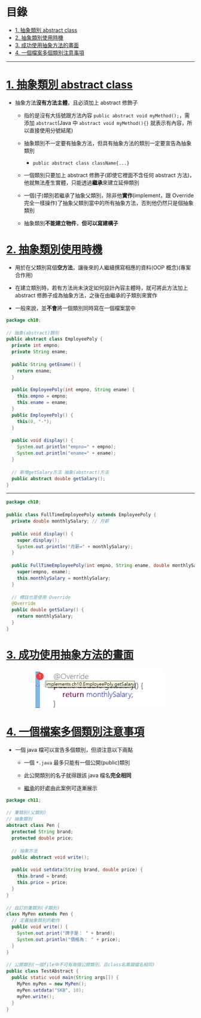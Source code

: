 <h1 id="top">目錄</h1>

- [1. 抽象類別 abstract class](#s1)
- [2. 抽象類別使用時機](#s2)
- [3. 成功使用抽象方法的畫面](#s3)
- [4. 一個檔案多個類別注意事項](#s4)

---

# <a id="s1" class="md-title" href="#top">1. 抽象類別 abstract class</a>

- 抽象方法**沒有方法主體**，且必須加上 abstract 修飾子

  - 指的是沒有大括號跟方法內容 `public abstract void myMethod();`，需添加 `abstract`(Java 中 `abstract void myMethod(){}` 就表示有內容，所以直接使用分號結尾)

  - 抽象類別不一定要有抽象方法，但具有抽象方法的類別一定要宣告為抽象類別

    - `public abstract class className{...}`

  - 一個類別只要加上 abstract 修飾子(即使它裡面不含任何 abstract 方法)，他就無法產生實體，只能透過**繼承**來建立延伸類別

  - 一個(子)類別若繼承了抽象父類別，除非他**實作**(implement，跟 Override 完全一樣操作)了抽象父類別當中的所有抽象方法，否則他仍然只是個抽象類別

  - 抽象類別**不能建立物件**，**但可以寫建構子**

# <a id="s2" class="md-title" href="#top">2. 抽象類別使用時機</a>

- 用於在父類別寫個**空方法**，讓後來的人繼續撰寫相應的資料(OOP 概念)(專案合作用)

- 在建立類別時，若有方法尚未決定如何設計內容主體時，就可將此方法加上 abstract 修飾子成為抽象方法，之後在由繼承的子類別來實作

- 一般來說，並**不會**將一個類別同時寫在一個檔案當中

```java
package ch10;

// 抽象(abstract)類別
public abstract class EmployeePoly {
  private int empno;
  private String ename;

  public String getEname() {
    return ename;
  }

  public EmployeePoly(int empno, String ename) {
    this.empno = empno;
    this.ename = ename;
  }
  public EmployeePoly() {
    this(0, "-");
  }

  public void display() {
    System.out.println("empno=" + empno);
    System.out.println("ename=" + ename);
  }

  // 新增getSalary方法 抽象(abstract)方法
  public abstract double getSalary();
}
```

---

```java
package ch10;

public class FullTimeEmployeePoly extends EmployeePoly {
  private double monthlySalary; // 月薪

  public void display() {
    super.display();
    System.out.println("月薪=" + monthlySalary);
  }

  public FullTimeEmployeePoly(int empno, String ename, double monthlySalary) {
    super(empno, ename);
    this.monthlySalary = monthlySalary;
  }

  // 標註也是使用 Override
  @Override
  public double getSalary() {
    return monthlySalary;
  }
}
```

# <a id="s3" class="md-title" href="#top">3. 成功使用抽象方法的畫面</a>

<div style="text-align:center">
  <img src="./image/11-1_01.png">
</div>

# <a id="s4" class="md-title" href="#top">4. 一個檔案多個類別注意事項</a>

- 一個 java 檔可以宣告多個類別，但須注意以下兩點

  - 一個 `*.java` 最多只能有一個公開(public)類別

  - 此公開類別的名子就得跟該 java 檔名**完全相同**

  - [繼承](../9.使用封裝與建構子/9-4.static修飾子.md)的好處由此案例可逐漸展示

```java
package ch11;

// 筆類別(父類別)
// 抽象類別
abstract class Pen {
  protected String brand;
  protected double price;

  // 抽象方法
  public abstract void write();

  public void setdata(String brand, double price) {
    this.brand = brand;
    this.price = price;
  }
}

// 自訂的筆類別(子類別)
class MyPen extends Pen {
  // 定義抽象類別的動作
  public void write() {
    System.out.print("牌子是： " + brand);
    System.out.println("價格為： " + price);
  }
}

// 公開類別(一個file中不可有兩個公開類別，且class名需跟檔名相同)
public class TestAbstract {
  public static void main(String args[]) {
    MyPen myPen = new MyPen();
    myPen.setdata("SKB", 10);
    myPen.write();
  }
}
```
